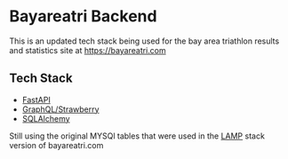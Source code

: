# Bayareatri Backend
This is an updated tech stack being used for the bay area triathlon results and statistics site at https://bayareatri.com

## Tech Stack
* [FastAPI](https://fastapi.tiangolo.com/)
* [GraphQL/Strawberry](https://strawberry.rocks/)
* [SQLAlchemy](https://www.sqlalchemy.org/)

Still using the original MYSQl tables that were used in the [LAMP](https://en.wikipedia.org/wiki/LAMP_%28software_bundle%29) stack version of bayareatri.com
